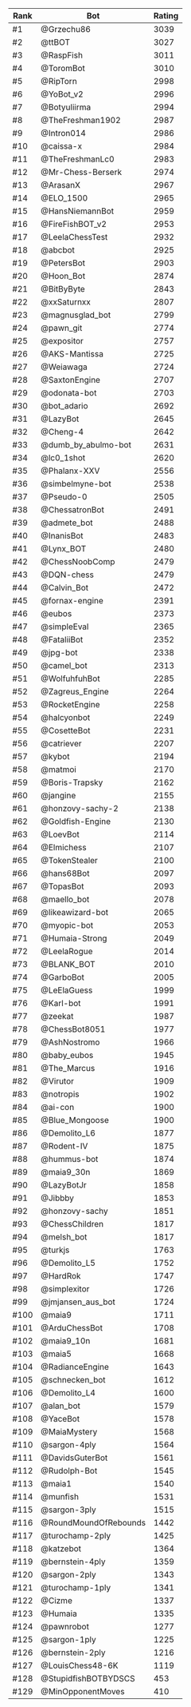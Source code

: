 Rank|Bot|Rating
---|---|---
#1|@Grzechu86|3039
#2|@ttBOT|3027
#3|@RaspFish|3011
#4|@ToromBot|3010
#5|@RipTorn|2998
#6|@YoBot_v2|2996
#7|@Botyuliirma|2994
#8|@TheFreshman1902|2987
#9|@Intron014|2986
#10|@caissa-x|2984
#11|@TheFreshmanLc0|2983
#12|@Mr-Chess-Berserk|2974
#13|@ArasanX|2967
#14|@ELO_1500|2965
#15|@HansNiemannBot|2959
#16|@FireFishBOT_v2|2953
#17|@LeelaChessTest|2932
#18|@abcbot|2925
#19|@PetersBot|2903
#20|@Hoon_Bot|2874
#21|@BitByByte|2843
#22|@xxSaturnxx|2807
#23|@magnusglad_bot|2799
#24|@pawn_git|2774
#25|@expositor|2757
#26|@AKS-Mantissa|2725
#27|@Weiawaga|2724
#28|@SaxtonEngine|2707
#29|@odonata-bot|2703
#30|@bot_adario|2692
#31|@LazyBot|2645
#32|@Cheng-4|2642
#33|@dumb_by_abulmo-bot|2631
#34|@lc0_1shot|2620
#35|@Phalanx-XXV|2556
#36|@simbelmyne-bot|2538
#37|@Pseudo-0|2505
#38|@ChessatronBot|2491
#39|@admete_bot|2488
#40|@InanisBot|2483
#41|@Lynx_BOT|2480
#42|@ChessNoobComp|2479
#43|@DQN-chess|2479
#44|@Calvin_Bot|2472
#45|@fornax-engine|2391
#46|@eubos|2373
#47|@simpleEval|2365
#48|@FataliiBot|2352
#49|@jpg-bot|2338
#50|@camel_bot|2313
#51|@WolfuhfuhBot|2285
#52|@Zagreus_Engine|2264
#53|@RocketEngine|2258
#54|@halcyonbot|2249
#55|@CosetteBot|2231
#56|@catriever|2207
#57|@kybot|2194
#58|@matmoi|2170
#59|@Boris-Trapsky|2162
#60|@jangine|2155
#61|@honzovy-sachy-2|2138
#62|@Goldfish-Engine|2130
#63|@LoevBot|2114
#64|@Elmichess|2107
#65|@TokenStealer|2100
#66|@hans68Bot|2097
#67|@TopasBot|2093
#68|@maello_bot|2078
#69|@likeawizard-bot|2065
#70|@myopic-bot|2053
#71|@Humaia-Strong|2049
#72|@LeelaRogue|2014
#73|@BLANK_BOT|2010
#74|@GarboBot|2005
#75|@LeElaGuess|1999
#76|@Karl-bot|1991
#77|@zeekat|1987
#78|@ChessBot8051|1977
#79|@AshNostromo|1966
#80|@baby_eubos|1945
#81|@The_Marcus|1916
#82|@Virutor|1909
#83|@notropis|1902
#84|@ai-con|1900
#85|@Blue_Mongoose|1900
#86|@Demolito_L6|1877
#87|@Rodent-IV|1875
#88|@hummus-bot|1874
#89|@maia9_30n|1869
#90|@LazyBotJr|1858
#91|@Jibbby|1853
#92|@honzovy-sachy|1851
#93|@ChessChildren|1817
#94|@melsh_bot|1817
#95|@turkjs|1763
#96|@Demolito_L5|1752
#97|@HardRok|1747
#98|@simplexitor|1726
#99|@jmjansen_aus_bot|1724
#100|@maia9|1711
#101|@ArduChessBot|1708
#102|@maia9_10n|1681
#103|@maia5|1668
#104|@RadianceEngine|1643
#105|@schnecken_bot|1612
#106|@Demolito_L4|1600
#107|@alan_bot|1579
#108|@YaceBot|1578
#109|@MaiaMystery|1568
#110|@sargon-4ply|1564
#111|@DavidsGuterBot|1561
#112|@Rudolph-Bot|1545
#113|@maia1|1540
#114|@munfish|1531
#115|@sargon-3ply|1515
#116|@RoundMoundOfRebounds|1442
#117|@turochamp-2ply|1425
#118|@katzebot|1364
#119|@bernstein-4ply|1359
#120|@sargon-2ply|1343
#121|@turochamp-1ply|1341
#122|@Cizme|1337
#123|@Humaia|1335
#124|@pawnrobot|1277
#125|@sargon-1ply|1225
#126|@bernstein-2ply|1216
#127|@LouisChess48-6K|1119
#128|@StupidfishBOTBYDSCS|453
#129|@MinOpponentMoves|410
